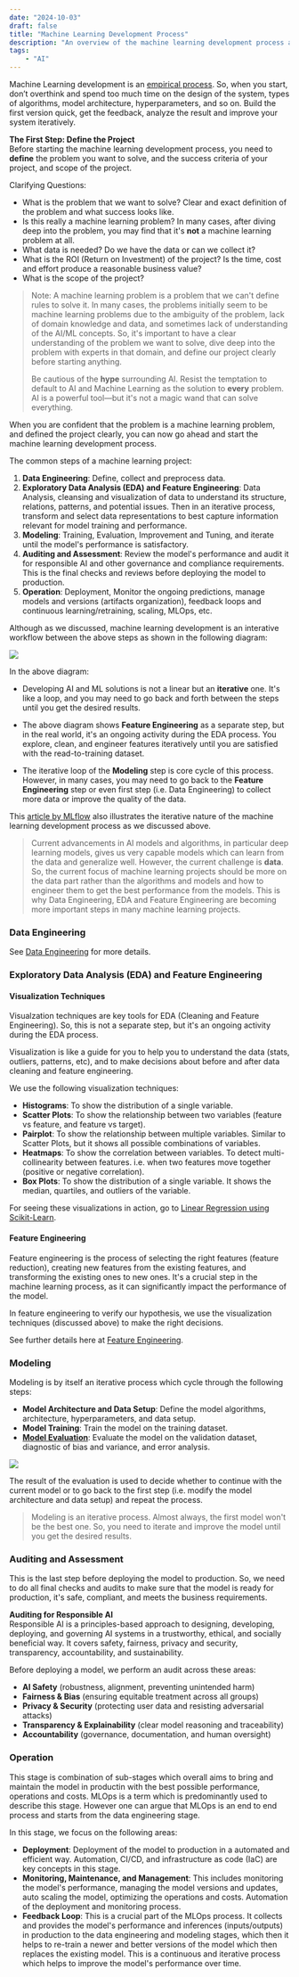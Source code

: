 ```yaml
---
date: "2024-10-03"
draft: false
title: "Machine Learning Development Process"
description: "An overview of the machine learning development process as an iterative workflow of data engineering, model training, and deployment."
tags:
    - "AI"
---
```

Machine Learning development is an [empirical process](https://www.deeplearning.ai/the-batch/iteration-in-ai-development/). So, when you start, don’t overthink and spend too much time on the design of the system, types of algorithms, model architecture, hyperparameters, and so on. Build the first version quick, get the feedback, analyze the result and improve your system iteratively.

**The First Step: Define the Project**<br>
Before starting the machine learning development process, you need to **define** the problem you want to solve, and the success criteria of your project, and scope of the project.

Clarifying Questions:
- What is the problem that we want to solve? Clear and exact definition of the problem and what success looks like.
- Is this really a machine learning problem? In many cases, after diving deep into the problem, you may find that it's **not** a machine learning problem at all.
- What data is needed? Do we have the data or can we collect it?
- What is the ROI (Return on Investment) of the project? Is the time, cost and effort produce a reasonable business value?
- What is the scope of the project?


> Note: A machine learning problem is a problem that we can't define rules to solve it. In many cases, the problems initially seem to be machine learning problems due to the ambiguity of the problem, lack of domain knowledge and data, and sometimes lack of understanding of the AI/ML concepts. So, it's important to have a clear understanding of the problem we want to solve, dive deep into the problem with experts in that domain, and define our project clearly before starting anything.
>
> Be cautious of the **hype** surrounding AI. Resist the temptation to default to AI and Machine Learning as the solution to **every** problem. AI is a powerful tool—but it's not a magic wand that can solve everything.

When you are confident that the problem is a machine learning problem, and defined the project clearly, you can now go ahead and start the machine learning development process.

The common steps of a machine learning project:

1. **Data Engineering**: Define, collect and preprocess data.
2. **Exploratory Data Analysis (EDA) and Feature Engineering**: Data Analysis, cleansing and visualization of data to understand its structure, relations, patterns, and potential issues. Then in an iterative process, transform and select data representations to best capture information relevant for model training and performance.
3. **Modeling**: Training, Evaluation, Improvement and Tuning, and iterate until the model's performance is satisfactory.
4. **Auditing and Assessment**: Review the model's performance and audit it for responsible AI and other governance and compliance requirements. This is the final checks and reviews before deploying the model to production.
5. **Operation**: Deployment, Monitor the ongoing predictions, manage models and versions (artifacts organization), feedback loops and continuous learning/retraining, scaling, MLOps, etc.

Although as we discussed, machine learning development is an interative workflow between the above steps as shown in the following diagram:

![](images/ml_development_process.svg)


In the above diagram:

- Developing AI and ML solutions is not a linear but an **iterative** one. It's like a loop, and you may need to go back and forth between the steps until you get the desired results.

- The above diagram shows **Feature Engineering** as a separate step, but in the real world, it's an ongoing activity during the EDA process. You explore, clean, and engineer features iteratively until you are satisfied with the read-to-training dataset.

- The iterative loop of the **Modeling** step is core cycle of this process. However, in many cases, you may need to go back to the **Feature Engineering** step or even first step (i.e. Data Engineering) to collect more data or improve the quality of the data.

This [article by MLflow](https://mlflow.org/docs/latest/introduction/index.html) also illustrates the iterative nature of the machine learning development process as we discussed above.

> Current advancements in AI models and algorithms, in particular deep learning models, gives us very capable models which can learn from the data and generalize well. However, the current challenge is **data**. So, the current focus of machine learning projects should be more on the data part rather than the algorithms and models and how to engineer them to get the best performance from the models. This is why Data Engineering, EDA and Feature Engineering are becoming more important steps in many machine learning projects.

### Data Engineering
See [Data Engineering](data_engineering.md) for more details.

### Exploratory Data Analysis (EDA) and Feature Engineering

#### Visualization Techniques
Visualzation techniques are key tools for EDA (Cleaning and Feature Engineering). So, this is not a separate step, but it's an ongoing activity during the EDA process.

Visualization is like a guide for you to help you to understand the data (stats, outliers, patterns, etc), and to make decisions about before and after data cleaning and feature engineering.

We use the following visualization techniques:

- **Histograms**: To show the distribution of a single variable.
- **Scatter Plots**: To show the relationship between two variables (feature vs feature, and feature vs target).
- **Pairplot**: To show the relationship between multiple variables. Similar to Scatter Plots, but it shows all possible combinations of variables.
- **Heatmaps**: To show the correlation between variables. To detect multi-collinearity between features. i.e. when two features move together (positive or negative correlation).
- **Box Plots**: To show the distribution of a single variable. It shows the median, quartiles, and outliers of the variable.

For seeing these visualizations in action, go to [Linear Regression using Scikit-Learn](labs/linear_regression_scikit_learn.ipynb).


#### Feature Engineering
Feature engineering is the process of selecting the right features (feature reduction), creating new features from the existing features, and transforming the existing ones to new ones. It's a crucial step in the machine learning process, as it can significantly impact the performance of the model.

In feature engineering to verify our hypothesis, we use the visualization techniques (discussed above) to make the right decisions.

See further details here at [Feature Engineering](feature_engineering_machine_learning.md).

### Modeling

Modeling is by itself an iterative process which cycle through the following steps:
- **Model Architecture and Data Setup**: Define the model algorithms, architecture, hyperparameters, and data setup.
- **Model Training**: Train the model on the training dataset.
- [**Model Evaluation**](evaluation_metrics_machine_learning.md): Evaluate the model on the validation dataset, diagnostic of bias and variance, and error analysis.

![](images/modeling_iteration_process.svg)

The result of the evaluation is used to decide whether to continue with the current model or to go back to the first step (i.e. modify the model architecture and data setup) and repeat the process.

> Modeling is an iterative process. Almost always, the first model won't be the best one. So, you need to iterate and improve the model until you get the desired results.

### Auditing and Assessment
This is the last step before deploying the model to production. So, we need to do all final checks and audits to make sure that the model is ready for production, it's safe, compliant, and meets the business requirements.

**Auditing for Responsible AI**<br>
Responsible AI is a principles-based approach to designing, developing, deploying, and governing AI systems in a trustworthy, ethical, and socially beneficial way. It covers safety, fairness, privacy and security, transparency, accountability, and sustainability.

Before deploying a model, we perform an audit across these areas:

- **AI Safety** (robustness, alignment, preventing unintended harm)
- **Fairness & Bias** (ensuring equitable treatment across all groups)
- **Privacy & Security** (protecting user data and resisting adversarial attacks)
- **Transparency & Explainability** (clear model reasoning and traceability)
- **Accountability** (governance, documentation, and human oversight)


### Operation
This stage is combination of sub-stages which overall aims to bring and maintain the model in productin with the best possible performance, operations and costs. MLOps is a term which is predominantly used to describe this stage. However one can argue that MLOps is an end to end process and starts from the data engineering stage.

In this stage, we focus on the following areas:
- **Deployment**: Deployment of the model to production in a automated and efficient way. Automation, CI/CD, and infrastructure as code (IaC) are key concepts in this stage.
- **Monitoring, Maintenance, and Management**: This includes monitoring the model's performance, managing the model versions and updates, auto scaling the model, optimizing the operations and costs. Automation of the deployment and monitoring process.
- **Feedback Loop**: This is a crucial part of the MLOps process. It collects and provides the model's performance and inferences (inputs/outputs) in production to the data engineering and modeling stages, which then it helps to re-train a newer and better versions of the model which then replaces the existing model. This is a continuous and iterative process which helps to improve the model's performance over time.
